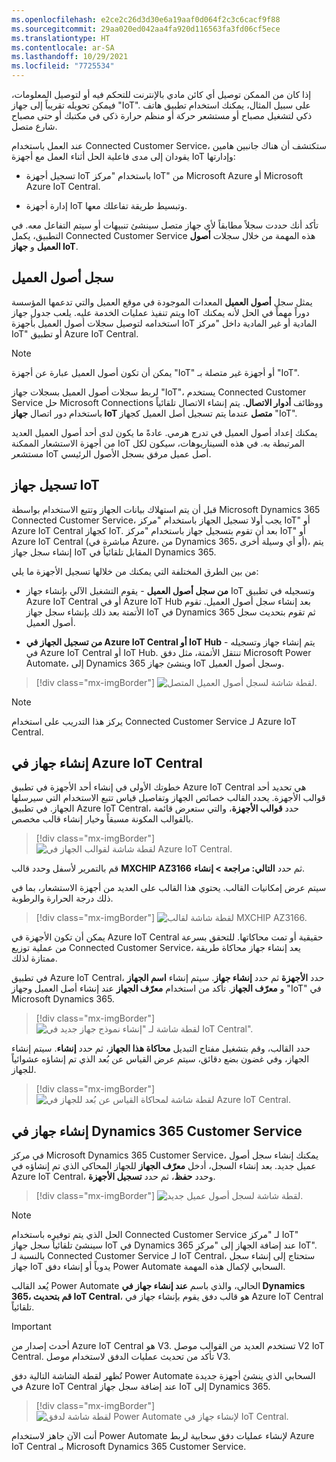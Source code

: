 ```yaml
---
ms.openlocfilehash: e2ce2c26d3d30e6a19aaf0d064f2c3c6cacf9f88
ms.sourcegitcommit: 29aa020ed042aa4fa920d116563fa3fd06cf5ece
ms.translationtype: HT
ms.contentlocale: ar-SA
ms.lasthandoff: 10/29/2021
ms.locfileid: "7725534"
---
```

إذا كان من الممكن توصيل أي كائن مادي بالإنترنت للتحكم فيه أو لتوصيل المعلومات، فيمكن تحويله تقريباً إلى جهاز "IoT". على سبيل المثال، يمكنك استخدام تطبيق هاتف ذكي لتشغيل مصباح أو مستشعر حركة أو منظم حرارة ذكي في مكتبك أو حتى مصباح شارع متصل.

عند العمل باستخدام Connected Customer Service، ستكتشف أن هناك جانبين هامين يقودان إلى مدى فاعلية الحل أثناء العمل مع أجهزة IoT وإدارتها:

-   تسجيل أجهزة IoT باستخدام "مركز IoT" من Microsoft Azure أو Microsoft Azure IoT Central.

-   إدارة أجهزة IoT وتبسيط طريقة تفاعلك معها.

تأكد أنك حددت سجلاً مطابقاً لأي جهاز متصل سينشئ تنبيهات أو سيتم التفاعل معه. في التطبيق، يكمل Connected Customer Service هذه المهمة من خلال سجلات **أصول العميل** و **جهاز IoT**.

## <a name="customer-asset-record"></a>سجل أصول العميل

يمثل سجل **أصول العميل** المعدات الموجودة في موقع العميل والتي تدعمها المؤسسة ويتم تنفيذ عمليات الخدمة عليه. يلعب جدول جهاز IoT دوراً مهماً في الحل لأنه يمكنك استخدامه لتوصيل سجلات أصول العميل بأجهزة IoT المادية أو غير المادية داخل "مركز IoT" أو تطبيق Azure IoT Central.

> [!NOTE] 
> يمكن أن تكون أصول العميل عبارة عن أجهزة "IoT" أو أجهزة غير متصلة بـ "IoT".

لربط سجلات أصول العميل بسجلات جهاز "IoT"، يستخدم Connected Customer Service حل Microsoft Connections ووظائف **أدوار الاتصال**. يتم إنشاء الاتصال تلقائياً باستخدام دور اتصال **جهاز IoT متصل** عندما يتم تسجيل أصل العميل كجهاز "IoT".

يمكنك إعداد أصول العميل في تدرج هرمي. عادةً ما يكون لدى أحد أصول العميل العديد من أجهزة الاستشعار الممكنة IoT المرتبطة به. في هذه السيناريوهات، سيكون لكل مستشعر IoT أصل عميل مرفق بسجل الأصول الرئيسي.

## <a name="iot-device-registration"></a>تسجيل جهاز IoT

قبل أن يتم استهلاك بيانات الجهاز وتتبع الاستخدام بواسطة Microsoft Dynamics 365 Connected Customer Service، يجب أولا تسجيل الجهاز باستخدام "مركز IoT" أو Azure IoT Central كجهاز IoT. بعد أن تقوم بتسجيل جهاز باستخدام "مركز IoT" أو Azure IoT Central (مباشرة في Azure، من Dynamics 365، أو أي وسيلة أخرى)، يتم إنشاء سجل جهاز IoT المقابل تلقائياً في Dynamics 365.

من بين الطرق المختلفة التي يمكنك من خلالها تسجيل الأجهزة ما يلي:

-   **من سجل أصول العميل** - يقوم التشغيل الآلي بإنشاء جهاز IoT وتسجيله في تطبيق Azure IoT Central أو في Azure loT Hub بعد إنشاء سجل أصول العميل. تقوم الأتمتة بعد ذلك بإنشاء سجل جهاز IoT في Dynamics 365 ثم تقوم بتحديث سجل أصول العميل.

-   **من تسجيل الجهاز في Azure IoT Central أو IoT Hub** - يتم إنشاء جهاز وتسجيله في Azure IoT Central أو IoT Hub. تنتقل الأتمتة، مثل دفق Microsoft Power Automate، إلى Dynamics 365 وينشئ جهاز IoT وسجل أصول العميل.

> [!div class="mx-imgBorder"]
> ![لقطة شاشة لسجل أصول العميل المتصل.](../media/1-customer-asset.png)

> [!NOTE] 
> يركز هذا التدريب على استخدام Connected Customer Service لـ Azure IoT Central.

## <a name="create-a-device-in-azure-iot-central"></a>إنشاء جهاز في Azure IoT Central

خطوتك الأولى في إنشاء أحد الأجهزة في تطبيق Azure IoT Central هي تحديد أحد قوالب الأجهزة. يحدد القالب خصائص الجهاز وتفاصيل قياس تتبع الاستخدام التي سيرسلها الجهاز. في تطبيق Azure IoT Central، حدد **قوالب الأجهزة**، والتي ستعرض قائمة بالقوالب المكونة مسبقاً وخيار إنشاء قالب مخصص.

> [!div class="mx-imgBorder"]
> ![لقطة شاشة لقوالب الجهاز في Azure IoT Central.](../media/1-device-template-select.png)

قم بالتمرير لأسفل وحدد قالب **MXCHIP AZ3166** ثم حدد **التالي: مراجعة > إنشاء**.

سيتم عرض إمكانيات القالب. يحتوي هذا القالب على العديد من أجهزة الاستشعار، بما في ذلك درجة الحرارة والرطوبة.

> [!div class="mx-imgBorder"]
> ![لقطة شاشة لقالب MXCHIP AZ3166.](../media/1-device-template-az3166.png)

يمكن أن تكون الأجهزة في Azure IoT Central حقيقية أو تمت محاكاتها. للتحقق بسرعة من عملية توزيع Connected Customer Service، يعد إنشاء جهاز محاكاة طريقة ممتازة لذلك.

في تطبيق Azure IoT Central، حدد **الأجهزة** ثم حدد **إنشاء جهاز**. سيتم إنشاء **اسم الجهاز** و **معرّف الجهاز**. تأكد من استخدام **معرّف الجهاز** عند إنشاء أصل العميل وجهاز "IoT" في Microsoft Dynamics 365.

> [!div class="mx-imgBorder"]
> ![لقطة شاشة لـ "إنشاء نموذج جهاز جديد في IoT Central".](../media/1-create-simulated-device.png)

حدد القالب، وقم بتشغيل مفتاح التبديل **محاكاة هذا الجهاز**، ثم حدد **إنشاء**. سيتم إنشاء الجهاز، وفي غضون بضع دقائق، سيتم عرض القياس عن بُعد الذي تم إنشاؤه عشوائياً للجهاز.

> [!div class="mx-imgBorder"]
> ![لقطة شاشة لمحاكاة القياس عن بُعد للجهاز في Azure IoT Central.](../media/1-simulated-device-data.png)

## <a name="create-a-device-in-dynamics-365-customer-service"></a>إنشاء جهاز في Dynamics 365 Customer Service

في مركز Microsoft Dynamics 365 Customer Service، يمكنك إنشاء سجل أصول عميل جديد.
بعد إنشاء السجل، أدخل **معرّف الجهاز** للجهاز المحاكى الذي تم إنشاؤه في Azure IoT Central، وحدد **حفظ**، ثم حدد **تسجيل الأجهزة**.

> [!div class="mx-imgBorder"]
> ![لقطة شاشة لسجل أصول عميل جديد.](../media/1-customer-asset-az3166.png)

> [!NOTE] 
> الحل الذي يتم توفيره باستخدام Connected Customer Service لـ "مركز IoT" سينشئ تلقائياً سجل جهاز IoT في Dynamics 365 عند إضافة الجهاز إلى "مركز IoT". بالنسبة لـ Connected Customer Service لـ IoT Central، ستحتاج إلى إنشاء سجل جهاز IoT يدوياً أو إنشاء دفق Power Automate السحابي لإكمال هذه المهمة.

يُعد القالب Power Automate الحالي، والذي باسم **عند إنشاء جهاز في Dynamics 365، قم بتحديث IoT Central**، هو قالب دفق يقوم بإنشاء جهاز في Azure IoT Central تلقائياً.

> [!IMPORTANT] 
> أحدث إصدار من Azure IoT Central هو V3. تستخدم العديد من القوالب موصل V2 IoT Central. تأكد من تحديث عمليات الدفق لاستخدام موصل V3.

تُظهر لقطة الشاشة التالية دفق Power Automate السحابي الذي ينشئ أجهزة جديدة في Azure IoT Central عند إضافة سجل جهاز IoT إلى Dynamics 365.

> [!div class="mx-imgBorder"]
> ![لقطة شاشة لدفق Power Automate لإنشاء جهاز في IoT Central.](../media/1-flow-create-device.png)

أنت الآن جاهز لاستخدام Power Automate لإنشاء عمليات دفق سحابية لربط Azure IoT Central بـ Microsoft Dynamics 365 Customer Service.
